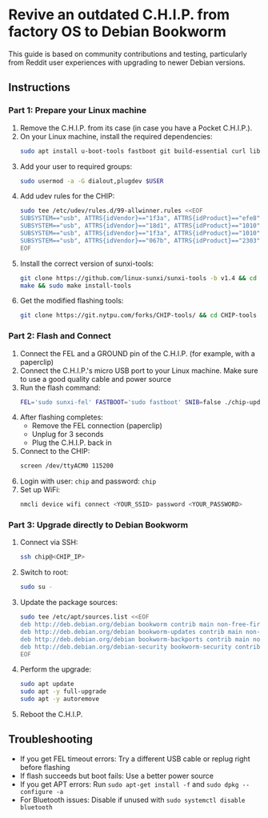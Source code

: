 # Revive an outdated C.H.I.P. from factory OS to Debian Bookworm
This guide is based on community contributions and testing, particularly from Reddit user experiences with upgrading to newer Debian versions.

## Instructions
### Part 1: Prepare your Linux machine
1. Remove the C.H.I.P. from its case (in case you have a Pocket C.H.I.P.).
2. On your Linux machine, install the required dependencies:
    ```bash
    sudo apt install u-boot-tools fastboot git build-essential curl libusb-1.0-0-dev pkg-config
    ```
3. Add your user to required groups:
    ```bash
    sudo usermod -a -G dialout,plugdev $USER
    ```
4. Add udev rules for the CHIP:
    ```bash
    sudo tee /etc/udev/rules.d/99-allwinner.rules <<EOF
    SUBSYSTEM=="usb", ATTRS{idVendor}=="1f3a", ATTRS{idProduct}=="efe8", GROUP="plugdev", MODE="0660" SYMLINK+="usb-chip"
    SUBSYSTEM=="usb", ATTRS{idVendor}=="18d1", ATTRS{idProduct}=="1010", GROUP="plugdev", MODE="0660" SYMLINK+="usb-chip-fastboot"
    SUBSYSTEM=="usb", ATTRS{idVendor}=="1f3a", ATTRS{idProduct}=="1010", GROUP="plugdev", MODE="0660" SYMLINK+="usb-chip-fastboot"
    SUBSYSTEM=="usb", ATTRS{idVendor}=="067b", ATTRS{idProduct}=="2303", GROUP="plugdev", MODE="0660" SYMLINK+="usb-serial-adapter"
    EOF
    ```
5. Install the correct version of sunxi-tools:
    ```bash
    git clone https://github.com/linux-sunxi/sunxi-tools -b v1.4 && cd sunxi-tools
    make && sudo make install-tools
    ```
6. Get the modified flashing tools:
    ```bash
    git clone https://git.nytpu.com/forks/CHIP-tools/ && cd CHIP-tools
    ```

### Part 2: Flash and Connect
1. Connect the FEL and a GROUND pin of the C.H.I.P. (for example, with a paperclip)
2. Connect the C.H.I.P.'s micro USB port to your Linux machine. Make sure to use a good quality cable and power source
3. Run the flash command:
    ```bash
    FEL='sudo sunxi-fel' FASTBOOT='sudo fastboot' SNIB=false ./chip-update-firmware.sh -s
    ```
4. After flashing completes:
    - Remove the FEL connection (paperclip)
    - Unplug for 3 seconds
    - Plug the C.H.I.P. back in
5. Connect to the CHIP:
    ```bash
    screen /dev/ttyACM0 115200
    ```
6. Login with user: `chip` and password: `chip`
7. Set up WiFi:
    ```bash
    nmcli device wifi connect <YOUR_SSID> password <YOUR_PASSWORD>
    ```

### Part 3: Upgrade directly to Debian Bookworm
1. Connect via SSH:
    ```bash
    ssh chip@<CHIP_IP>
    ```
2. Switch to root:
    ```bash
    sudo su -
    ```
3. Update the package sources:
    ```bash
    sudo tee /etc/apt/sources.list <<EOF
    deb http://deb.debian.org/debian bookworm contrib main non-free-firmware
    deb http://deb.debian.org/debian bookworm-updates contrib main non-free-firmware
    deb http://deb.debian.org/debian bookworm-backports contrib main non-free-firmware
    deb http://deb.debian.org/debian-security bookworm-security contrib main non-free-firmware
    EOF
    ```
4. Perform the upgrade:
    ```bash
    sudo apt update
    sudo apt -y full-upgrade
    sudo apt -y autoremove
    ```
5. Reboot the C.H.I.P.

## Troubleshooting
- If you get FEL timeout errors: Try a different USB cable or replug right before flashing
- If flash succeeds but boot fails: Use a better power source
- If you get APT errors: Run `sudo apt-get install -f` and `sudo dpkg --configure -a`
- For Bluetooth issues: Disable if unused with `sudo systemctl disable bluetooth`
